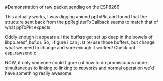#Demonstration of raw packet sending on the ESP8266

This actually works, I was digging around ppTxPkt and found that the structure sent back from the ppRegisterTxCallback seems to match that of what ppTxPkt expects. 

Oddly enough it appears all the buffers get set up deep in the bowels of libpp.a(esf_buf.o).  So, I figure I can just re-use those buffers, but change what we need to change and sure enough it worked!  Check out esp_rawsend.c

NOW, if only someone could figure out how to do promiscuous mode simultaneous to linking to linking to networks and normal operation we'd have something really awesome. 
